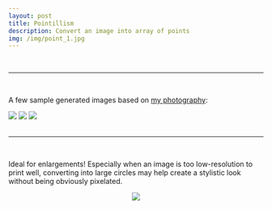 ```yaml
---
layout: post
title: Pointillism
description: Convert an image into array of points
img: /img/point_1.jpg
---
```


<script src="https://gist.github.com/JEFworks/a15db6442595768a5c9f9925ad4449c6.js"></script>

<br>
<hr>
<br>

A few sample generated images based on [my photography](http://jfotography.net/nature):

<div class="img_row">
	<img class="col one" src='{{ site.baseurl }}/img/point_2.jpg'/>
	<img class="col one" src='{{ site.baseurl }}/img/point_3.jpg'/>
	<img class="col one" src='{{ site.baseurl }}/img/point_4.jpg'/>
</div>

<br>
<hr>
<br>

Ideal for enlargements! Especially when an image is too low-resolution to print well, converting into large circles may help create a stylistic look without being obviously pixelated. 

<div align="center">
	<img src='{{ site.baseurl }}/img/point_mockup.jpg' style='max-width:100%' />
</div>
